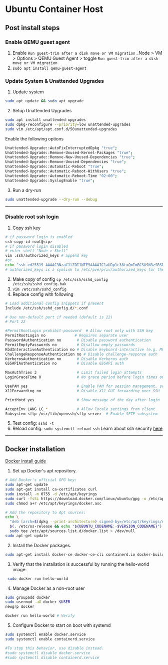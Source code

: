 # Ubuntu Container Host

## Post install steps

### Enable QEMU guest agent

1. Enable `Run guest-trim after a disk move or VM migration`
   \_Node > VM > Options > QEMU Guest Agent > toggle `Run guest-trim after a disk move or VM migration`
2. `sudo apt install qemu-guest-agent`

### Update System & Unattended Upgrades

1. Update system

```bash
sudo apt update && sudo apt upgrade
```

2. Setup Unattended Upgrades

```bash
sudo apt install unattended-upgrades
sudo dpkg-reconfigure --priority=low unattended-upgrades
sudo vim /etc/apt/apt.conf.d/50unattended-upgrades
```

Enable the following options

```bash
Unattended-Upgrade::AutoFixInterruptedDpkg "true";
Unattended-Upgrade::Remove-Unused-Kernel-Packages "true";
Unattended-Upgrade::Remove-New-Unused-Dependencies "true";
Unattended-Upgrade::Remove-Unused-Dependencies "true";
Unattended-Upgrade::Automatic-Reboot "true";
Unattended-Upgrade::Automatic-Reboot-WithUsers "true";
Unattended-Upgrade::Automatic-Reboot-Time "02:00";
Unattended-Upgrade::SyslogEnable "true";
```

3. Run a dry-run

```bash
sudo unattended-upgrade --dry-run --debug
```

---

### Disable root ssh login

1. Copy ssh key

```bash
# if password login is enabled
ssh-copy-id root@<ip>
# if password login disabled
# enter shell "Node > Shell"
vim .ssh/authorized_keys # append key
#or.
echo "ssh-ed25519 AAAAC3NzaC1lZDI1NTE5AAAAIC1aUDp1c38txQmImBCSU9N3zSRSNNWdeZvUBSx6QtLr jakobe@nixos" >> ~/.ssh/authorized_keys
# authorized_keys is a symlink to /etc/pve/priv/authorized_keys for the root user
```

2. Make copy of config `cp /etc/ssh/sshd_config /etc/ssh/sshd_config.bak`
3. `vim /etc/ssh/sshd_config`
4. Replace config with following

```bash
# Load additional config snippets if present
Include /etc/ssh/sshd_config.d/*.conf

# Use non-default port if needed (default is 22)
# Port 22

#PermitRootLogin prohibit-password  # Allow root only with SSH key
PermitRootLogin no             # Requires separate user
PasswordAuthentication no       # Disable password authentication
PermitEmptyPasswords no         # Disallow empty passwords
KbdInteractiveAuthentication no # Disable keyboard-interactive (e.g. MFA via PAM)
ChallengeResponseAuthentication no # Disable challenge-response auth
KerberosAuthentication no       # Disable Kerberos auth
GSSAPIAuthentication no         # Disable GSSAPI auth

MaxAuthTries 3                  # Limit failed login attempts
LoginGraceTime 0                # No grace period before login times out

UsePAM yes                      # Enable PAM for session management, sudo, etc.
X11Forwarding no                # Disable X11 GUI forwarding over SSH

PrintMotd yes                   # Show message of the day after login

AcceptEnv LANG LC_*             # Allow locale settings from client
Subsystem sftp /usr/lib/openssh/sftp-server  # Enable SFTP subsystem
```

5. Test config: `sshd -t`
6. Reload config: `sudo systemctl reload ssh`
   Learn about ssh security [here](https://homelab.casaursus.net/proxmox-new-install-ssh/)

---

## Docker installation

[Docker install guide](https://docs.docker.com/engine/install/ubuntu/#install-using-the-repository)

1. Set up Docker's apt repository.

```bash
# Add Docker's official GPG key:
sudo apt-get update
sudo apt-get install ca-certificates curl
sudo install -m 0755 -d /etc/apt/keyrings
sudo curl -fsSL https://download.docker.com/linux/ubuntu/gpg -o /etc/apt/keyrings/docker.asc
sudo chmod a+r /etc/apt/keyrings/docker.asc

# Add the repository to Apt sources:
echo \
  "deb [arch=$(dpkg --print-architecture) signed-by=/etc/apt/keyrings/docker.asc] https://download.docker.com/linux/ubuntu \
  $(. /etc/os-release && echo "${UBUNTU_CODENAME:-$VERSION_CODENAME}") stable" | \
  sudo tee /etc/apt/sources.list.d/docker.list > /dev/null
sudo apt-get update
```

2. Install the Docker packages.

```bash
sudo apt-get install docker-ce docker-ce-cli containerd.io docker-buildx-plugin docker-compose-plugin

```

3. Verify that the installation is successful by running the hello-world image:

```bash
 sudo docker run hello-world

```

4. Manage Docker as a non-root user

```bash
sudo groupadd docker
sudo usermod -aG docker $USER
newgrp docker

docker run hello-world # Verify
```

5. Configure Docker to start on boot with systemd

```bash
sudo systemctl enable docker.service
sudo systemctl enable containerd.service

#To stop this behavior, use disable instead.
#sudo systemctl disable docker.service
#sudo systemctl disable containerd.service
```
